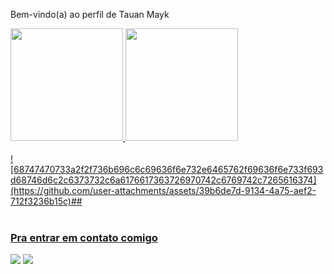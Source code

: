 Bem-vindo(a) ao perfil de Tauan Mayk

 <div>
   <a href="https://github.com/TauanMayk">
   <img height="180em" src="https://github-readme-stats.vercel.app/api?username=TauanMayk&show_icons=true&theme=ocean_dark&include_all_commits=true&count_private=true"/>
   <img height="180em" src="https://github-readme-stats.vercel.app/api/top-langs/?username=TauanMayk&layout=compact&langs_count=6&theme=highcontrast"/>
</div>
    
<div style="display: inline_block"><br>
![68747470733a2f2f736b696c6c69636f6e732e6465762f69636f6e733f693d68746d6c2c6373732c6a6176617363726970742c6769742c7265616374](https://github.com/user-attachments/assets/39b6de7d-9134-4a75-aef2-712f3236b15c)##
</div>
 
<br>
 
### Pra entrar em contato comigo 

<div> 
  <a href="https://www.instagram.com/tauanmayk/" target="_blank"><img src="https://img.shields.io/badge/-Instagram-%23E4405F?style=for-the-badge&logo=instagram&logoColor=white" target="_blank"></a> 
  <a href="https://www.linkedin.com/in/tauan-mayk-32673b297/" target="_blank"><img src="https://img.shields.io/badge/-LinkedIn-%230077B5?style=for-the-badge&logo=linkedin&logoColor=white" target="_blank"></a>
</div>
